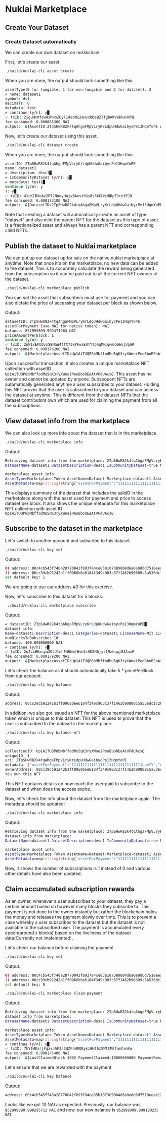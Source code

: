# Nuklai Marketplace

## Create Your Dataset

### Create Dataset automatically

We can create our own dataset on nuklaichain.

First, let's create our asset.

```bash
./build/nuklai-cli asset create
```

When you are done, the output should look something like this:

```bash
assetType(0 for fungible, 1 for non-fungible and 2 for dataset): 2
✔ name: dataset1
symbol: ds1
decimals: 0
metadata: test
✔ continue (y/n): y█
✅ txID: 2jguHxmfowHxhwoZUyF1deoN12aHvcbDeBZTfgDAWVabksHRYQ
fee consumed: 0.000085300 NAI
output:  &{AssetID:2TpSHwR82k4tqAhgaFMpVLryKrLdpUHdwGaibycPe13HqmYoPE AssetBalance:1 DatasetParentNftID:242a2eZpoSBKLcj4waVyueCBQFXrf5aCpEqt3YvrfbLLAFpNEi}
```

Now, let's create our dataset using this asset.

```bash
./build/nuklai-cli dataset create
```

When you are done, the output should look something like this:

```bash
assetID: 2TpSHwR82k4tqAhgaFMpVLryKrLdpUHdwGaibycPe13HqmYoPE
name: dataset1
✔ description: desc1█
✔ isCommunityDataset (y/n): y█
✔ metadata: test1█
continue (y/n): y
): y█
✅ txID: 41cK1RXoAe2F72NnoyHujvBAxvthGs8t86CLMuNRpFJrn1PJD
fee consumed: 0.000173100 NAI
output:  &{DatasetID:2TpSHwR82k4tqAhgaFMpVLryKrLdpUHdwGaibycPe13HqmYoPE DatasetParentNftID:242a2eZpoSBKLcj4waVyueCBQFXrf5aCpEqt3YvrfbLLAFpNEi}
```

Note that creating a dataset will automatically create an asset of type "dataset" and also mint the parent NFT for the dataset as this type of asset is a fractionalized asset and always has a parent NFT and corresponding child NFTs.

## Publish the dataset to Nuklai marketplace

We can put up our dataset up for sale on the native nuklai marketplace at anytime. Note that once it's on the marketplace, no new data can be added to the dataset. This is to accurately calculate the reward being generated from the subscription so it can be paid out to all the current NFT owners of the dataset.

```bash
./build/nuklai-cli marketplace publish
```

You can set the asset that subscribers must use for payment and you can also dictate the price of accessing your dataset per block as shown below.

Output:

```bash
datasetID: 2TpSHwR82k4tqAhgaFMpVLryKrLdpUHdwGaibycPe13HqmYoPE
assetForPayment (use NAI for native token): NAI
balance: 852999899.999471903 NAI
priceAmountPerBlock: 1
continue (y/n): y
✅ txID: 2uN1xEPbDvsS8NaW4tfX7JkVFwxEQTYTphqMRppvGb66kjUp6R
fee consumed: 0.000176200 NAI
output:  &{MarketplaceAssetID:Up1AiTUQP8bMbffodMu5qK3ryXWneiPeoBboREeAtVFdUAcsQ AssetForPayment:11111111111111111111111111111111LpoYY DatasetPricePerBlock:1000000000 Publisher:00c4cb545f748a28770042f893784ce85b107389004d6a0e0d6d7518eeae1292d9}
```

Upon successful transaction, it also creates a unique marketplace NFT collection with assetID `Up1AiTUQP8bMbffodMu5qK3ryXWneiPeoBboREeAtVFdUAcsQ`.
This asset has no owner and cannot be updated by anyone. Subsequent NFTs are automatically generated anytime a user subscribes to your dataset. Holding this NFT proves that the user is subscribed to your dataset and can access the dataset at anytime. This is different from the dataset NFTs that the dataset contributors own which are used for claiming the payment from all the subscriptions.

## View dataset info from the marketplace

We can also look up more info about the dataset that is in the marketplace.

```bash
./build/nuklai-cli marketplace info
```

Output:

```bash
Retrieving dataset info from the marketplace: 2TpSHwR82k4tqAhgaFMpVLryKrLdpUHdwGaibycPe13HqmYoPE
DatasetName=dataset1 DatasetDescription=desc1 IsCommunityDataset=true MarketplaceAssetID=Up1AiTUQP8bMbffodMu5qK3ryXWneiPeoBboREeAtVFdUAcsQ AssetForPayment=11111111111111111111111111111111LpoYY PricePerBlock=1000000000 DatasetOwner=00c4cb545f748a28770042f893784ce85b107389004d6a0e0d6d7518eeae1292d9

marketplace asset info:
AssetType=Marketplace Token AssetName=Dataset-Marketplace-dataset1 AssetSymbol=DM-ds1 AssetURI=2TpSHwR82k4tqAhgaFMpVLryKrLdpUHdwGaibycPe13HqmYoPE TotalSupply=0 MaxSupply=0 Owner=000000000000000000000000000000000000000000000000000000000000000000
AssetMetadata=map[string]string{"assetForPayment":"11111111111111111111111111111111LpoYY", "datasetID":"2TpSHwR82k4tqAhgaFMpVLryKrLdpUHdwGaibycPe13HqmYoPE", "datasetPricePerBlock":"1000000000", "lastClaimedBlock":"0", "marketplaceAssetID":"Up1AiTUQP8bMbffodMu5qK3ryXWneiPeoBboREeAtVFdUAcsQ", "paymentClaimed":"0", "paymentRemaining":"0", "publisher":"00c4cb545f748a28770042f893784ce85b107389004d6a0e0d6d7518eeae1292d9", "subscriptions":"0"}
```

This displays summary of the dataset that includes the saleID in the marketplace along with the asset used for payment and price to access dataset per block. It also shows the unique metadata for this marketplace NFT collection with asset ID `Up1AiTUQP8bMbffodMu5qK3ryXWneiPeoBboREeAtVFdUAcsQ`

## Subscribe to the dataset in the marketplace

Let's switch to another account and subscribe to this dataset.

```bash
./build/nuklai-cli key set
```

Output:

```bash
0) address: 00c4cb545f748a28770042f893784ce85b107389004d6a0e0d6d7518eeae1292d9 balance: 852999899.999295712 NAI
1) address: 00cc39cb91242b1ff0968b6e6184f349c903c37f1462b90809c5a536dc1720ef0e balance: 100.000000000 NAI
set default key: 1
```

We are going to use our address #0 for this exercise.

Now, let's subscribe to this dataset for 5 blocks:

```bash
 ./build/nuklai-cli marketplace subscribe
```

Output:

```bash
✔ datasetID: 2TpSHwR82k4tqAhgaFMpVLryKrLdpUHdwGaibycPe13HqmYoPE█
dataset info:
Name=dataset1 Description=desc1 Categories=dataset1 LicenseName=MIT LicenseSymbol=MIT LicenseURL=https://opensource.org/licenses/MIT Metadata=test1 IsCommunityDataset=true SaleID=Up1AiTUQP8bMbffodMu5qK3ryXWneiPeoBboREeAtVFdUAcsQ BaseAsset=11111111111111111111111111111111LpoYY BasePrice=1000000000 RevenueModelDataShare=100 RevenueModelMetadataShare=0 RevenueModelDataOwnerCut=10 RevenueModelMetadataOwnerCut=0 Own✔ assetForPayment (use NAI for native token): NAI█
numBlocksToSubscribe: 10
balance: 100.000000000 NAI
✔ continue (y/n): y█
✅ txID: 2nZccHHanyu2QLJtnhF46NmfHvh5sSK2H6jyr19zkupj83AuxF
fee consumed: 0.000179200 NAI
output:  &{MarketplaceAssetID:Up1AiTUQP8bMbffodMu5qK3ryXWneiPeoBboREeAtVFdUAcsQ MarketplaceAssetNumSubscriptions:1 SubscriptionNftID:2aU4VENsDqD3jvfPz1vHBVF3siZmxAQXtg9w7XCvzzpkBjxh36 AssetForPayment:11111111111111111111111111111111LpoYY DatasetPricePerBlock:1000000000 TotalCost:10000000000 NumBlocksToSubscribe:10 IssuanceBlock:890 ExpirationBlock:900}
```

Let's check the balance as it should automatically take 5 \* pricePerBlock from our account:

```bash
./build/nuklai-cli key balance
```

Output:

```bash
address: 00cc39cb91242b1ff0968b6e6184f349c903c37f1462b90809c5a536dc1720ef0e balance: 89.999820800 NAI
```

In addition, we also got issued an NFT for the above mentioned marketplace token which is unique to this dataset. This NFT is used to prove that the user is subscribed to the dataset in the marketplace.

```bash
./build/nuklai-cli key balance-nft
```

Output:

```bash
collectionID: Up1AiTUQP8bMbffodMu5qK3ryXWneiPeoBboREeAtVFdUAcsQ
uniqueID: 1
uri: 2TpSHwR82k4tqAhgaFMpVLryKrLdpUHdwGaibycPe13HqmYoPE
metadata: {"assetForPayment":"11111111111111111111111111111111LpoYY","datasetID":"2TpSHwR82k4tqAhgaFMpVLryKrLdpUHdwGaibycPe13HqmYoPE","datasetPricePerBlock":"1000000000","expirationBlock":"900","issuanceBlock":"890","marketplaceAssetID":"Up1AiTUQP8bMbffodMu5qK3ryXWneiPeoBboREeAtVFdUAcsQ","numBlocksToSubscribe":"10","totalCost":"10000000000"}
ownerAddress: 00cc39cb91242b1ff0968b6e6184f349c903c37f1462b90809c5a536dc1720ef0e
You own this NFT
```

This NFT contains details on how much the user paid to subscribe to the dataset and when does the access expire.

Now, let's check the info about the dataset from the marketplace again. The metadata should be updated:

```bash
./build/nuklai-cli marketplace info
```

Output:

```bash
Retrieving dataset info from the marketplace: 2TpSHwR82k4tqAhgaFMpVLryKrLdpUHdwGaibycPe13HqmYoPE
dataset info from marketplace:
DatasetName=dataset1 DatasetDescription=desc1 IsCommunityDataset=true MarketplaceAssetID=Up1AiTUQP8bMbffodMu5qK3ryXWneiPeoBboREeAtVFdUAcsQ AssetForPayment=11111111111111111111111111111111LpoYY PricePerBlock=1000000000 DatasetOwner=00c4cb545f748a28770042f893784ce85b107389004d6a0e0d6d7518eeae1292d9

marketplace asset info:
AssetType=Marketplace Token AssetName=Dataset-Marketplace-dataset1 AssetSymbol=DM-ds1 AssetURI=2TpSHwR82k4tqAhgaFMpVLryKrLdpUHdwGaibycPe13HqmYoPE TotalSupply=1 MaxSupply=0 Owner=000000000000000000000000000000000000000000000000000000000000000000
AssetMetadata=map[string]string{"assetForPayment":"11111111111111111111111111111111LpoYY", "datasetID":"2TpSHwR82k4tqAhgaFMpVLryKrLdpUHdwGaibycPe13HqmYoPE", "datasetPricePerBlock":"1000000000", "lastClaimedBlock":"890", "marketplaceAssetID":"Up1AiTUQP8bMbffodMu5qK3ryXWneiPeoBboREeAtVFdUAcsQ", "paymentClaimed":"0", "paymentRemaining":"10000000000", "publisher":"00c4cb545f748a28770042f893784ce85b107389004d6a0e0d6d7518eeae1292d9", "subscriptions":"1"}
```

Now, it shows the number of subscriptions is 1 instead of 0 and various other details have also been updated.

## Claim accumulated subscription rewards

As an owner, whenever a user subscribes to your dataset, they pay a certain amount based on however many blocks they subscribe to. This payment is not done to the owner instantly but rather the blockchain holds the money and releases the payment slowly over time. This is to prevent a case whereby a user subscribes to the dataset but the dataset is not available to the subscribed user. The payment is accumulated every epoch(around x blocks) based on the liveliness of the dataset data(Currently not implemented).

Let's check our balance before claiming the payment

```bash
./build/nuklai-cli key set
```

Output:

```bash
0) address: 00c4cb545f748a28770042f893784ce85b107389004d6a0e0d6d7518eeae1292d9 balance: 852999899.999295712 NAI
1) address: 00cc39cb91242b1ff0968b6e6184f349c903c37f1462b90809c5a536dc1720ef0e balance: 89.999820800 NAI
set default key: 0
```

```bash
./build/nuklai-cli marketplace claim-payment
```

Output:

```bash
Retrieving dataset info from the marketplace: 2TpSHwR82k4tqAhgaFMpVLryKrLdpUHdwGaibycPe13HqmYoPE
dataset info from marketplace:
DatasetName=dataset1 DatasetDescription=desc1 IsCommunityDataset=true MarketplaceAssetID=Up1AiTUQP8bMbffodMu5qK3ryXWneiPeoBboREeAtVFdUAcsQ AssetForPayment=11111111111111111111111111111111LpoYY PricePerBlock=1000000000 DatasetOwner=00c4cb545f748a28770042f893784ce85b107389004d6a0e0d6d7518eeae1292d9

marketplace asset info:
AssetType=Marketplace Token AssetName=Dataset-Marketplace-dataset1 AssetSymbol=DM-ds1 AssetURI=2TpSHwR82k4tqAhgaFMpVLryKrLdpUHdwGaibycPe13HqmYoPE TotalSupply=1 MaxSupply=0 Owner=000000000000000000000000000000000000000000000000000000000000000000
AssetMetadata=map[string]string{"assetForPayment":"11111111111111111111111111111111LpoYY", "datasetID":"2TpSHwR82k4tqAhgaFMpVLryKrLdpUHdwGaibycPe13HqmYoPE", "datasetPricePerBlock":"1000000000", "lastClaimedBlock":"890", "marketplaceAssetID":"Up1AiTUQP8bMbffodMu5qK3ryXWneiPeoBboREeAtVFdUAcsQ", "paymentClaimed":"0", "paymentRemaining":"10000000000", "publisher":"00c4cb545f748a28770042f893784ce85b107389004d6a0e0d6d7518eeae1292d9", "subscriptions":"1"}
✔ continue (y/n): y█
✅ txID: 7hY1HUarjFqxvaAF3a3dZPsHUQBykz6Ht6z5WtCPEfamCxmKw
fee consumed: 0.000175400 NAI
output:  &{LastClaimedBlock:1092 PaymentClaimed:10000000000 PaymentRemaining:0 DistributedReward:10000000000 DistributedTo:00c4cb545f748a28770042f893784ce85b107389004d6a0e0d6d7518eeae1292d9}
```

Let's ensure that we are rewarded with the payment:

```bash
./build/nuklai-cli key balance
```

Output:

```bash
address: 00c4cb545f748a28770042f893784ce85b107389004d6a0e0d6d7518eeae1292d9 balance: 852999909.999120235 NAI
```

Looks like we got 10 NAI as expected. Previously, our balance was `852999899.999295712 NAI` and now, our new balance is `852999909.999120235 NAI`
